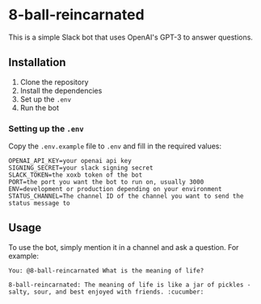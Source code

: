 # 8-ball-reincarnated

This is a simple Slack bot that uses OpenAI's GPT-3 to answer questions.

## Installation

1. Clone the repository
2. Install the dependencies
3. Set up the `.env`
4. Run the bot

### Setting up the `.env`

Copy the `.env.example` file to `.env` and fill in the required values:

```env
OPENAI_API_KEY=your openai api key
SIGNING_SECRET=your slack signing secret
SLACK_TOKEN=the xoxb token of the bot
PORT=the port you want the bot to run on, usually 3000
ENV=development or production depending on your environment
STATUS_CHANNEL=The channel ID of the channel you want to send the status message to
```

## Usage

To use the bot, simply mention it in a channel and ask a question. For example:

```
You: @8-ball-reincarnated What is the meaning of life?

8-ball-reincarnated: The meaning of life is like a jar of pickles - salty, sour, and best enjoyed with friends. :cucumber:
```

